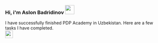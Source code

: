 ### Hi, i'm Aslon Badridinov <img src="https://media3.giphy.com/media/v1.Y2lkPTc5MGI3NjExMDFiZTQzMzJmN2FmZTZjNmRjYmVjZDE1ZWZmZmQ5NTNlZDJhMzgwMSZlcD12MV9pbnRlcm5hbF9naWZzX2dpZklkJmN0PXM/gM5qFksULw54NMWyry/giphy.gif" width="30px">

 I have successfully finished PDP Academy in Uzbekistan. Here are a few tasks I have completed. <br /> 
<a href="https://online.pdp.uz/">
<img src="https://www.facebook.com/pdpuz/photos/a.183624222142992/587653368406740/" width="25px">
<a/>
 
                                   
